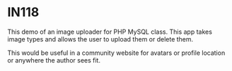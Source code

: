 # IN118
This demo of an image uploader for PHP MySQL class. 
This app takes image types and allows the user
to upload them or delete them.

This would be useful in a community website for avatars or 
profile location or anywhere the author sees fit.


